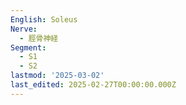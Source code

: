 ```yaml
---
English: Soleus
Nerve:
  - 脛骨神経
Segment:
  - S1
  - S2
lastmod: '2025-03-02'
last_edited: 2025-02-27T00:00:00.000Z
---
```




